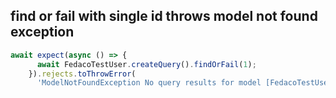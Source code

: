 ## find or fail with single id throws model not found exception

```typescript
await expect(async () => {
      await FedacoTestUser.createQuery().findOrFail(1);
    }).rejects.toThrowError(
      'ModelNotFoundException No query results for model [FedacoTestUser] 1');
```
